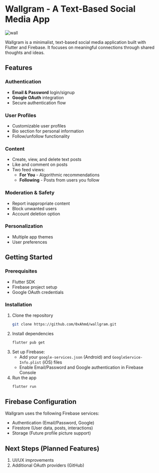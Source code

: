 # Wallgram - A Text-Based Social Media App

![wall](https://github.com/user-attachments/assets/61fca610-0eaa-49c5-902a-e1b0329a6d1d)
<!-- Replace with your actual logo -->

Wallgram is a minimalist, text-based social media application built with Flutter and Firebase. It focuses on meaningful connections through shared thoughts and ideas.

## Features

### Authentication
- **Email & Password** login/signup
- **Google OAuth** integration
- Secure authentication flow

### User Profiles
- Customizable user profiles
- Bio section for personal information
- Follow/unfollow functionality

### Content
- Create, view, and delete text posts
- Like and comment on posts
- Two feed views:
  - **For You** - Algorithmic recommendations
  - **Following** - Posts from users you follow

### Moderation & Safety
- Report inappropriate content
- Block unwanted users
- Account deletion option

### Personalization
- Multiple app themes
- User preferences

## Getting Started

### Prerequisites
- Flutter SDK
- Firebase project setup
- Google OAuth credentials

### Installation
1. Clone the repository
   ```bash
   git clone https://github.com/0xAhmd/wallgram.git
   ```
2. Install dependencies
   ```bash
   flutter pub get
   ```
3. Set up Firebase:
   - Add your `google-services.json` (Android) and `GoogleService-Info.plist` (iOS) files
   - Enable Email/Password and Google authentication in Firebase Console
4. Run the app
   ```bash
   flutter run
   ```

## Firebase Configuration
Wallgram uses the following Firebase services:
- Authentication (Email/Password, Google)
- Firestore (User data, posts, interactions)
- Storage (Future profile picture support)

## Next Steps (Planned Features)
1. UI/UX improvements
2. Additional OAuth providers (GitHub)



